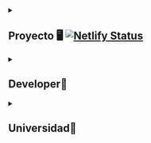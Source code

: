 <details>
<summary>

## Proyecto 🖥️ [![Netlify Status](https://api.netlify.com/api/v1/badges/9c753b97-e75f-4330-bf05-1b5513000436/deploy-status)](https://craftyaccs.netlify.app/)

</summary>

<p>
El proyecto es un e-commerce producto de un proyecto final de CODERHOUSE. 
Se realizó con la estrategia de diseño "Mobile First".
Se utilizaron tecnologías como:

▫️ HTML5
▫️ CSS
▫️ Preprocessors (SASS)
▫️ JavaScript
▫️ React. JS

El proyecto fue inicializado con:
🏷️ [Create-React-App](https://create-react-app.dev/docs/getting-started/)

Los packages instalados son los siguientes:

▫️ [React-tostify](https://www.npmjs.com/package/react-toastify)
▫ [Validator](https://www.npmjs.com/package/validator)

Para inicializar el proyecto en tu equipo local, debes clonarlo o hacerle un fork al repositorio.

    git clone https://github.com/GaloMegg/CRAFTYACCS__Meggiolaro.git

Una vez clonado, deberá moverse a la carpeta creada.

    cd CRAFTYACCS__Meggiolaro

Ya posicionado en la carpeta clonada, deberá correr el comando:

    npm i

Una vez instalados los módulos corra el siguiente comando

    npm start

Se abrirá un LocalHost en su navegador predeterminado.

¡Y estás listo! 🚀

⭕ Flow de la compra [YouTube](https://youtu.be/a7xDqxFMbYg)

#### Crafty Accesorios

[@CraftyAccs](https://www.instagram.com/craftyaccs/)

</p>

</details>

<details>

<summary>

## Developer🔹

</summary>

<p>

#### Galo Meggiolaro

> "Front-end developer en eterno entrenamiento"

**[Linked-In](https://www.linkedin.com/in/galomeggiolaro/)
[Twitter](https://twitter.com/Wtscrackin)**

</p>

</details>

<details><summary>

## Universidad💮

</summary>

<p>

#### CODERHOUSE

> _Democratizando la educación_ > [CODERHOUSE](https://www.coderhouse.com/)

</p>

</details>
